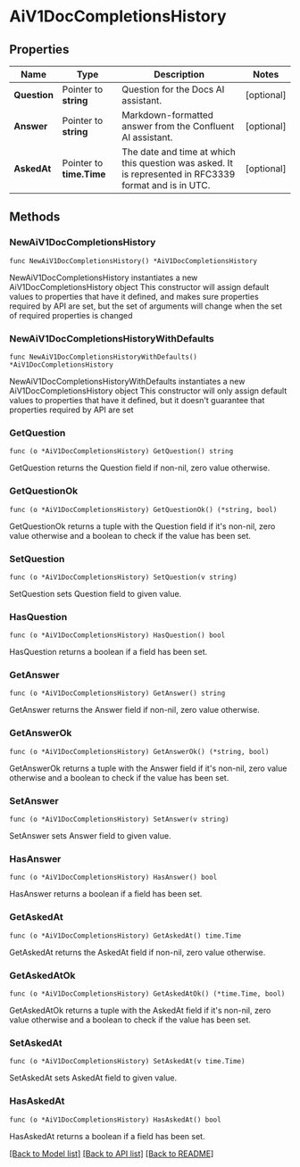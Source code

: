 # AiV1DocCompletionsHistory

## Properties

Name | Type | Description | Notes
------------ | ------------- | ------------- | -------------
**Question** | Pointer to **string** | Question for the Docs AI assistant. | [optional] 
**Answer** | Pointer to **string** | Markdown-formatted answer from the Confluent AI assistant. | [optional] 
**AskedAt** | Pointer to **time.Time** | The date and time at which this question was asked. It is represented in RFC3339 format and is in UTC. | [optional] 

## Methods

### NewAiV1DocCompletionsHistory

`func NewAiV1DocCompletionsHistory() *AiV1DocCompletionsHistory`

NewAiV1DocCompletionsHistory instantiates a new AiV1DocCompletionsHistory object
This constructor will assign default values to properties that have it defined,
and makes sure properties required by API are set, but the set of arguments
will change when the set of required properties is changed

### NewAiV1DocCompletionsHistoryWithDefaults

`func NewAiV1DocCompletionsHistoryWithDefaults() *AiV1DocCompletionsHistory`

NewAiV1DocCompletionsHistoryWithDefaults instantiates a new AiV1DocCompletionsHistory object
This constructor will only assign default values to properties that have it defined,
but it doesn't guarantee that properties required by API are set

### GetQuestion

`func (o *AiV1DocCompletionsHistory) GetQuestion() string`

GetQuestion returns the Question field if non-nil, zero value otherwise.

### GetQuestionOk

`func (o *AiV1DocCompletionsHistory) GetQuestionOk() (*string, bool)`

GetQuestionOk returns a tuple with the Question field if it's non-nil, zero value otherwise
and a boolean to check if the value has been set.

### SetQuestion

`func (o *AiV1DocCompletionsHistory) SetQuestion(v string)`

SetQuestion sets Question field to given value.

### HasQuestion

`func (o *AiV1DocCompletionsHistory) HasQuestion() bool`

HasQuestion returns a boolean if a field has been set.

### GetAnswer

`func (o *AiV1DocCompletionsHistory) GetAnswer() string`

GetAnswer returns the Answer field if non-nil, zero value otherwise.

### GetAnswerOk

`func (o *AiV1DocCompletionsHistory) GetAnswerOk() (*string, bool)`

GetAnswerOk returns a tuple with the Answer field if it's non-nil, zero value otherwise
and a boolean to check if the value has been set.

### SetAnswer

`func (o *AiV1DocCompletionsHistory) SetAnswer(v string)`

SetAnswer sets Answer field to given value.

### HasAnswer

`func (o *AiV1DocCompletionsHistory) HasAnswer() bool`

HasAnswer returns a boolean if a field has been set.

### GetAskedAt

`func (o *AiV1DocCompletionsHistory) GetAskedAt() time.Time`

GetAskedAt returns the AskedAt field if non-nil, zero value otherwise.

### GetAskedAtOk

`func (o *AiV1DocCompletionsHistory) GetAskedAtOk() (*time.Time, bool)`

GetAskedAtOk returns a tuple with the AskedAt field if it's non-nil, zero value otherwise
and a boolean to check if the value has been set.

### SetAskedAt

`func (o *AiV1DocCompletionsHistory) SetAskedAt(v time.Time)`

SetAskedAt sets AskedAt field to given value.

### HasAskedAt

`func (o *AiV1DocCompletionsHistory) HasAskedAt() bool`

HasAskedAt returns a boolean if a field has been set.


[[Back to Model list]](../README.md#documentation-for-models) [[Back to API list]](../README.md#documentation-for-api-endpoints) [[Back to README]](../README.md)


